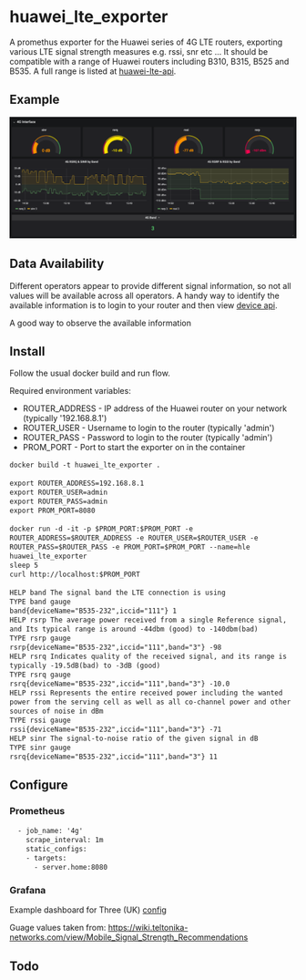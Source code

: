 # huawei_lte_exporter

A promethus exporter for the Huawei series of 4G LTE routers, exporting various LTE signal strength measures e.g. rssi, snr etc ...  It should be compatible with a range of Huawei routers including B310, B315, B525 and B535.  A full range is listed at [huawei-lte-api](https://pypi.org/project/huawei-lte-api/).

## Example

![Grafana Dashboard Screenshot](/examples/screenshot.png "Grafana Dashboard Screenshot")

## Data Availability

Different operators appear to provide different signal information, so not all values will be available across all operators.  A handy way to identify the available information is to login to your router and then view [device api](view-source:http://192.168.8.1/api/device/signal).

A good way to observe the available information 

## Install

Follow the usual docker build and run flow.

Required environment variables:
* ROUTER_ADDRESS - IP address of the Huawei router on your network (typically '192.168.8.1')
* ROUTER_USER - Username to login to the router (typically 'admin')
* ROUTER_PASS - Password to login to the router (typically 'admin')
* PROM_PORT - Port to start the exporter on in the container

```
docker build -t huawei_lte_exporter .

export ROUTER_ADDRESS=192.168.8.1
export ROUTER_USER=admin
export ROUTER_PASS=admin
export PROM_PORT=8080

docker run -d -it -p $PROM_PORT:$PROM_PORT -e ROUTER_ADDRESS=$ROUTER_ADDRESS -e ROUTER_USER=$ROUTER_USER -e ROUTER_PASS=$ROUTER_PASS -e PROM_PORT=$PROM_PORT --name=hle huawei_lte_exporter
sleep 5
curl http://localhost:$PROM_PORT

HELP band The signal band the LTE connection is using
TYPE band gauge
band{deviceName="B535-232",iccid="111"} 1
HELP rsrp The average power received from a single Reference signal, and Its typical range is around -44dbm (good) to -140dbm(bad)
TYPE rsrp gauge
rsrp{deviceName="B535-232",iccid="111",band="3"} -98
HELP rsrq Indicates quality of the received signal, and its range is typically -19.5dB(bad) to -3dB (good)
TYPE rsrq gauge
rsrq{deviceName="B535-232",iccid="111",band="3"} -10.0
HELP rssi Represents the entire received power including the wanted power from the serving cell as well as all co-channel power and other sources of noise in dBm
TYPE rssi gauge
rssi{deviceName="B535-232",iccid="111",band="3"} -71
HELP sinr The signal-to-noise ratio of the given signal in dB
TYPE sinr gauge
rsrq{deviceName="B535-232",iccid="111",band="3"} 11
```

## Configure

### Prometheus

```
  - job_name: '4g'
    scrape_interval: 1m
    static_configs:
    - targets:
      - server.home:8080
```

### Grafana

Example dashboard for Three (UK) [config](/examples/grafana.json)

Guage values taken from: https://wiki.teltonika-networks.com/view/Mobile_Signal_Strength_Recommendations

## Todo

